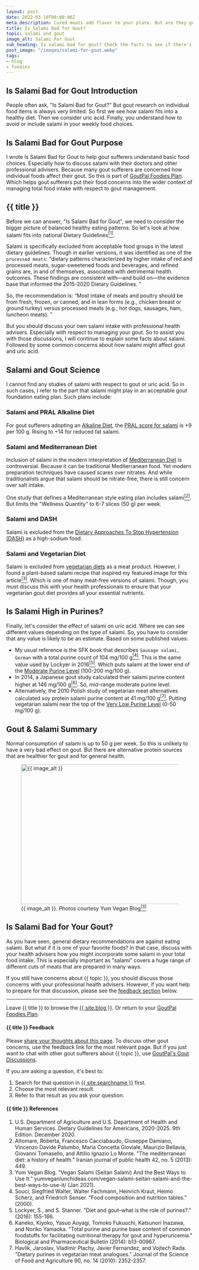 ```yaml
---
layout: post
date: 2022-03-10T00:00:00Z
meta_description: Cured meats add flavor to your plate. But are they good for gout sufferers? What about salami purine content? Learn the food facts. Before you ask, Is Salami Bad for Gout?
title: Is Salami Bad for Gout?
topic: salami and gout
image_alt: Salami For Gout
sub_heading: Is salami bad for gout? Check the facts to see if there's a place for cured meats on your plate.
post_image: "/images/salami-for-gout.webp"
tags:
- blog
- foodies
---
```

<h2 id="intro">Is Salami Bad for Gout Introduction</h2>
People often ask, "Is Salami Bad for Gout?" But gout research on individual food items is always very limited. So first we see how salami fits into a healthy diet. Then we consider uric acid. Finally, you understand how to avoid or include salami in your weekly food choices.

<h2 id="intent">Is Salami Bad for Gout Purpose</h2>
I wrote Is Salami Bad for Gout to help gout sufferers understand basic food choices. Especially how to discuss salami with their doctors and other professional advisers. Because many gout sufferers are concerned how individual foods affect their gout. So this is part of <a href="/9569/goutpal-plan-for-gout-foodies/">GoutPal Foodies Plan</a>. Which helps gout sufferers put their food concerns into the wider context of managing total food intake with respect to gout management.

<h2 id="salami">{{ title }}</h2>
Before we can answer, "Is Salami Bad for Gout", we need to consider the bigger picture of balanced healthy eating patterns. So let's look at how salami fits into national Dietary Guidelines<a href="#ref1"><sup>[1]</sup></a>.

Salami is specifically excluded from acceptable food groups in the latest dietary guidelines. Though in earlier versions, it was identified as one of the `processed meats`:
<q cite="https://dietaryguidelines.gov/sites/default/files/2021-03/Dietary_Guidelines_for_Americans-2020-2025.pdf">dietary patterns characterized by higher intake of red and processed meats, sugar-sweetened foods and beverages, and refined grains are, in and of themselves, associated with detrimental health outcomes. These findings are consistent with—and build on—the evidence base that informed the 2015-2020 Dietary Guidelines. </q>

So, the recommendation is:
<q cite="https://dietaryguidelines.gov/sites/default/files/2021-03/Dietary_Guidelines_for_Americans-2020-2025.pdf">Most intake of meats and poultry should be from fresh, frozen, or canned, and in lean forms (e.g., chicken breast or ground turkey) versus processed meats (e.g., hot dogs, sausages, ham, luncheon meats). </q>

But you should discuss your own salami intake with professional health advisers. Especially with respect to managing your gout. So to assist you with those discussions, I will continue to explain some facts about salami. Followed by some common concerns about how salami might affect gout and uric acid.

<h2 id="science">Salami and Gout Science</h2>
I cannot find any studies of salami with respect to gout or uric acid. So in such cases, I refer to the part that salami might play in an acceptable gout foundation eating plan. Such plans include:

<h3 id="pral">Salami and PRAL Alkaline Diet</h3>
For gout sufferers adopting an <a href="/10090/mediterranean-or-dash-diet-for-gout/#alkaline">Alkaline Diet</a>, the <a href="https://alkascore.com/acid-alkaline-cold-cuts-and-cured-meats-pral-list/">PRAL score for salami</a> is +9 per 100 g. Rising to +14 for reduced fat salami.

<h3 id="mediterranean">Salami and Mediterranean Diet</h3>
Inclusion of salami in the modern interpretation of <a href="/10090/mediterranean-or-dash-diet-for-gout/#mediterranean">Mediterranean Diet</a> is controversial. Because it can be traditional Mediterranean food. Yet modern preparation techniques have caused scares over nitrates. And while traditionalists argue that salami should be nitrate-free, there is still concern over salt intake.

One study that defines a Mediterranean style eating plan includes salami<a href="#ref2"><sup>[2]</sup></a>. But limits the "Wellness Quantity" to 6-7 slices (50 g) per week.

<h3 id="dash">Salami and DASH</h3>
Salami is excluded from the <a href="/10090/mediterranean-or-dash-diet-for-gout/#dash">Dietary Approaches To Stop Hypertension (DASH)</a> as a high-sodium food.

<h3 id="vegetarian">Salami and Vegetarian Diet</h3>
Salami is excluded from <a href="/8003/why-vegan-diet-is-worst-for-gout/">vegetarian diets</a> as a meat product. However, I found a plant-based salami recipe that inspired my featured image for this article<a href="#ref3"><sup>[3]</sup></a>. Which is one of many meat-free versions of salami. Though, you must discuss this with your health professionals to ensure that your vegetarian gout diet provides all your essential nutrients.

<h2 id="uric">Is Salami High in Purines?</h2>
Finally, let's consider the effect of salami on uric acid. Where we can see different values depending on the type of salami. So, you have to consider that any value is likely to be an estimate. Based on some published values:

- My usual reference is the SFK book that describes `Sausage salami, German` with a total purine count of 104 mg/100 g<a href="#ref4"><sup>[4]</sup></a>. This is the same value used by Lockyer in 2016<a href="#ref5"><sup>[5]</sup></a>. Which puts salami at the lower end of the <a href="/9145/what-can-you-eat-on-a-moderate-purine-gout-diet/">Moderate Purine Level</a> (100-200 mg/100 g).
- In 2014, a Japanese gout study calculated their salami purine content higher at 146 mg/100 g<a href="#ref6"><sup>[6]</sup></a>. So, mid-range moderate purine level.
- Alternatively, the 2010 Polish study of vegetarian meat alternatives calculated soy protein salami purine content at 41 mg/100 g<a href="#ref7"><sup>[7]</sup></a>. Putting vegetarian salami near the top of the <a href="/9087/is-very-low-purine-gout-diet-possible/">Very Low Purine Level</a> (0-50 mg/100 g).

<h2 id="summary">Gout & Salami Summary</h2>
Normal consumption of salami is up to 50 g per week. So this is unlikely to have a very bad effect on gout. But there are alternative protein sources that are healthier for gout and for general health.

<figure id="image" class="inner">
<img src="{{ post_image }}" alt="{{ image_alt }}"  width="610" height="377">
  <figcaption>{{ image_alt }}. Photos courtesy Yum Vegan Blog<a href="#ref3"><sup>[3]</sup></a></figcaption>
</figure>
<h2 id="next">Is Salami Bad for Your Gout?</h2>
As you have seen, general dietary recommendations are against eating salami. But what if it is one of your favorite foods? In that case, discuss with your health advisers how you might incorporate some salami in your total food intake. This is especially important as "salami" covers a huge range of different cuts of meats that are prepared in many ways. 

If you still have concerns about {{ topic }}, you should discuss those concerns with your professional health advisers. However, if you want help to prepare for that discussion, please see the <a href="#feedback">feedback section</a> below.
<hr />
Leave {{ title }} to browse the <a href="/blog">{{ site.blog }}</a>. Or return to your <a href="/9569/goutpal-plan-for-gout-foodies/">GoutPal Foodies Plan</a>.
<h4 id="feedback">{{ title }} Feedback</h4>

Please <a href="{{ site.social_links.github }}issues/49">share your thoughts about this page</a>. To discuss other gout concerns, use the feedback link for the most relevant page. But if you just want to chat with other gout sufferers about {{ topic }}, use <a href="{{ site.social_links.github }}discussions">GoutPal's Gout Discussions</a>.

If you are asking a question, it's best to:
1. Search for that question in <a href="{{ site.searchurl }}">{{ site.searchname }}</a> first.
2. Choose the most relevant result.
3. Refer to that result as you ask your question.

<h4 id="refs">{{ title }} References</h4>
<ol>
	<li id="ref1">U.S. Department of Agriculture and U.S. Department of Health and Human Services. Dietary Guidelines for Americans, 2020-2025. 9th Edition. December 2020.</li>
	<li id="ref2">Altomare, Roberta, Francesco Cacciabaudo, Giuseppe Damiano, Vincenzo Davide Palumbo, Maria Concetta Gioviale, Maurizio Bellavia, Giovanni Tomasello, and Attilio Ignazio Lo Monte. "The mediterranean diet: a history of health." Iranian journal of public health 42, no. 5 (2013): 449.</li>
	<li id="ref3">Yum Vegan Blog. "Vegan Salami (Seitan Salami) And the Best Ways to Use It." yumveganlunchideas.com/vegan-salami-seitan-salami-and-the-best-ways-to-use-it/ (Jan 2021).</li>
	<li id="ref4">Souci, Siegfried Walter, Walter Fachmann, Heinrich Kraut, Heimo Scherz, and Friedrich Senser. "Food composition and nutrition tables." (2000).</li>
	<li id="ref5">Lockyer, S., and S. Stanner. "Diet and gout–what is the role of purines?." (2016): 155-166.</li>
	<li id="ref6">Kaneko, Kiyoko, Yasuo Aoyagi, Tomoko Fukuuchi, Katsunori Inazawa, and Noriko Yamaoka. "Total purine and purine base content of common foodstuffs for facilitating nutritional therapy for gout and hyperuricemia." Biological and Pharmaceutical Bulletin (2014): b13-00967.</li>
	<li id="ref7">Havlik, Jaroslav, Vladimir Plachy, Javier Fernandez, and Vojtech Rada. "Dietary purines in vegetarian meat analogues." Journal of the Science of Food and Agriculture 90, no. 14 (2010): 2352-2357.</li>
</ol>
